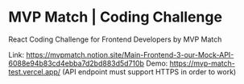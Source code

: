 # MVP Match | Coding Challenge

React Coding Challenge for Frontend Developers by MVP Match

Link: https://mvpmatch.notion.site/Main-Frontend-3-our-Mock-API-6088e94b83cd4ebba7d2bd883d5d710b
Demo: https://mvp-match-test.vercel.app/ (API endpoint must support HTTPS in order to work)
